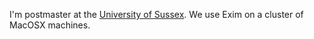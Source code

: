 
I'm postmaster at the [University of Sussex](http://www.sussex.ac.uk/).
We use Exim on a cluster of MacOSX machines.
